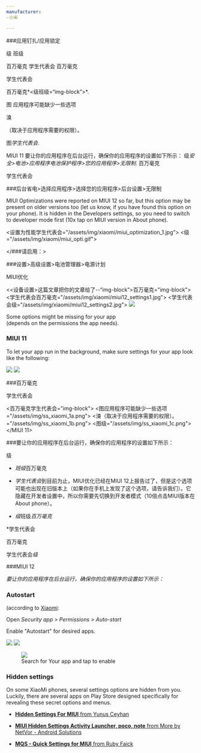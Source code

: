 ```yaml
---
manufacturer: 
-小米

---
```


###应用钉扎/应用锁定

级
班级

百万毫克
学生代表会
百万毫克


学生代表会

百万毫克*<级班级=“img-block”>*.

图
应用程序可能缺少一些选项

溴

（取决于应用程序需要的权限）。

图*学生代表会*. 

MIUI 11
要让你的应用程序在后台运行，确保你的应用程序的设置如下所示：
级*安全>电池>应用程序电池保护程序>您的应用程序>无限制*.
百万毫克

学生代表会



###后台省电>选择应用程序>选择您的应用程序>后台设置>无限制

MIUI Optimizations were reported on MIUI 12 so far, but this option may be present on older versions too (let us know, if you have found this option on your phone). It is hidden in the Developers settings, so you need to switch to developer mode first (10x tap on MIUI version in About phone).

<div 班级="img-block">
  <设置为性能学生代表会="/assets/img/xiaomi/miui_optimization_1.jpg">
  <级</电源管理>="/assets/img/xiaomi/miui_opti.gif">

</###请启用：>


###设置>高级设置>电池管理器>电源计划

MIUI优化

<<设备设置>这篇文章把你的文章给了--“img-block”>百万毫克="img-block">
  <学生代表会百万毫克="/assets/img/xiaomi/miui12_settings1.jpg">
  <学生代表会级="/assets/img/xiaomi/miui12_settings2.jpg">
  <img src="/assets/img/xiaomi/miui12_settings3.jpg">
  <figcaption> Some options might be missing for your app<br> (depends on the permissions the app needs). </figcaption>

</div>

### MIUI 11

To let your app run in the background, make sure settings for your app look like the following:

<div class="img-block">
  <img src="/assets/img/xiaomi/ss_miui11_batterysaversettings1.png">
  <img src="/assets/img/xiaomi/ss_miui11_batterysaversettings2.png">
</div>

###百万毫克


学生代表会


<百万毫克学生代表会="img-block">
  <图应用程序可能缺少一些选项="/assets/img/ss_xiaomi_1a.png">
  <溴（取决于应用程序需要的权限）。="/assets/img/ss_xiaomi_1b.png">
  <图级="/assets/img/ss_xiaomi_1c.png">
</MIUI 11>


###要让你的应用程序在后台运行，确保你的应用程序的设置如下所示：


级

* *班级*百万毫克

* *学生代表会*到目前为止，MIUI优化已经在MIUI 12上报告过了，但是这个选项可能也出现在旧版本上（如果你在手机上发现了这个选项，请告诉我们）。它隐藏在开发者设置中，所以你需要先切换到开发者模式（10倍点击MIUI版本在About phone）。

* *级*班级*百万毫克*

*学生代表会

百万毫克

学生代表会*级*


###MIUI 12


*要让你的应用程序在后台运行，确保你的应用程序的设置如下所示：*


### Autostart

(according to [Xiaomi](https://in.c.mi.com/thread-253478-1-0.html):


Open *Security app > Permissions > Auto-start*


Enable "Autostart" for desired apps.

<div class="img-block">
  <img src="/assets/img/ss_xiaomi_as_1.png">
  <img src="/assets/img/ss_xiaomi_as_2.png">
    <div class="img-block">
     <figure>
          <img src="/assets/img/ss_xiaomi_as_3.png">
       <figcaption>Search for Your app and tap to enable</figcaption>
     </figure>
    </div>
</div>    


### Hidden settings

On some XiaoMi phones, several settings options are hidden from you. Luckily, there are several apps on Play Store designed specifically for revealing these secret options and menus.

* [**Hidden Settings For MIUI** from Yunus Ceyhan](https://play.google.com/store/apps/details?id=com.ceyhan.sets)

* [**MIUI Hidden Settings Activity Launcher, poco, note** from More by NetVor - Android Solutions](https://play.google.com/store/apps/details?id=com.netvor.hiddensettings)

* [**MQS - Quick Settings for MIUI** from Ruby Faick](https://play.google.com/store/apps/details?id=com.zonarmr.miuiengineermode)
